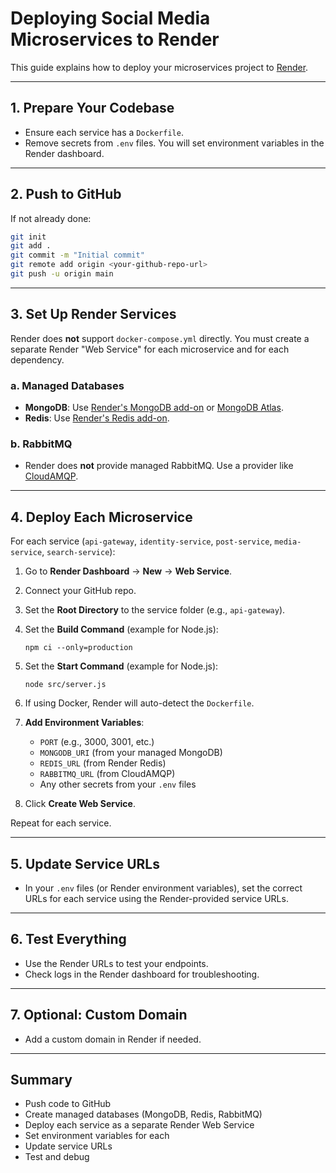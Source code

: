 # Deploying Social Media Microservices to Render

This guide explains how to deploy your microservices project to [Render](https://render.com).

---

## 1. Prepare Your Codebase

- Ensure each service has a `Dockerfile`.
- Remove secrets from `.env` files. You will set environment variables in the Render dashboard.

---

## 2. Push to GitHub

If not already done:

```sh
git init
git add .
git commit -m "Initial commit"
git remote add origin <your-github-repo-url>
git push -u origin main
```

---

## 3. Set Up Render Services

Render does **not** support `docker-compose.yml` directly. You must create a separate Render "Web Service" for each microservice and for each dependency.

### a. Managed Databases

- **MongoDB**: Use [Render's MongoDB add-on](https://render.com/docs/databases#mongodb) or [MongoDB Atlas](https://www.mongodb.com/atlas).
- **Redis**: Use [Render's Redis add-on](https://render.com/docs/databases#redis).

### b. RabbitMQ

- Render does **not** provide managed RabbitMQ. Use a provider like [CloudAMQP](https://www.cloudamqp.com/).

---

## 4. Deploy Each Microservice

For each service (`api-gateway`, `identity-service`, `post-service`, `media-service`, `search-service`):

1. Go to **Render Dashboard** → **New** → **Web Service**.
2. Connect your GitHub repo.
3. Set the **Root Directory** to the service folder (e.g., `api-gateway`).
4. Set the **Build Command** (example for Node.js):
    ```
    npm ci --only=production
    ```
5. Set the **Start Command** (example for Node.js):
    ```
    node src/server.js
    ```
6. If using Docker, Render will auto-detect the `Dockerfile`.
7. **Add Environment Variables**:
    - `PORT` (e.g., 3000, 3001, etc.)
    - `MONGODB_URI` (from your managed MongoDB)
    - `REDIS_URL` (from Render Redis)
    - `RABBITMQ_URL` (from CloudAMQP)
    - Any other secrets from your `.env` files

8. Click **Create Web Service**.

Repeat for each service.

---

## 5. Update Service URLs

- In your `.env` files (or Render environment variables), set the correct URLs for each service using the Render-provided service URLs.

---

## 6. Test Everything

- Use the Render URLs to test your endpoints.
- Check logs in the Render dashboard for troubleshooting.

---

## 7. Optional: Custom Domain

- Add a custom domain in Render if needed.

---

## Summary

- Push code to GitHub
- Create managed databases (MongoDB, Redis, RabbitMQ)
- Deploy each service as a separate Render Web Service
- Set environment variables for each
- Update service URLs
- Test and debug